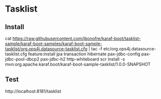 # Tasklist

## Install
cat https://raw.githubusercontent.com/jbonofre/karaf-boot/tasklist-sample/karaf-boot-samples/karaf-boot-sample-tasklist/org.ops4j.datasource-tasklist.cfg | tac -f etc/org.ops4j.datasource-tasklist.cfg
feature:install jpa transaction hibernate pax-jdbc-config pax-jdbc-pool-dbcp2 pax-jdbc-h2 http-whiteboard scr
install -s mvn:org.apache.karaf.boot/karaf-boot-sample-tasklist/1.0.0-SNAPSHOT

## Test
http://localhost:8181/tasklist
